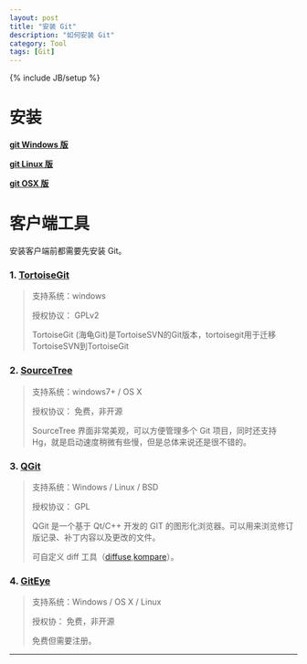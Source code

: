 ```yaml
---
layout: post
title: "安装 Git"
description: "如何安装 Git"
category: Tool
tags: [Git]
---
```

{% include JB/setup %}

# 安装

[**git Windows 版**][gitWindows]

[**git Linux 版**][gitLinux]

[**git OSX 版**][gitOSX]


# 客户端工具

安装客户端前都需要先安装 Git。

### 1. [TortoiseGit][link001]

> 支持系统：windows
>
> 授权协议： GPLv2
>
> TortoiseGit (海龟Git)是TortoiseSVN的Git版本，tortoisegit用于迁移TortoiseSVN到TortoiseGit


### 2. [SourceTree][link002]

> 支持系统：windows7+ / OS X
>
> 授权协议： 免费，非开源
>
> SourceTree 界面非常美观，可以方便管理多个 Git 项目，同时还支持 Hg，就是启动速度稍微有些慢，但是总体来说还是很不错的。


### 3. [QGit][linkQGit]

> 支持系统：Windows / Linux / BSD
>
> 授权协议： GPL
>
> QGit 是一个基于 Qt/C++ 开发的 GIT 的图形化浏览器。可以用来浏览修订版记录、补丁内容以及更改的文件。
>
> 可自定义 diff 工具（[diffuse](http://diffuse.sourceforge.net/),[kompare](http://www.caffeinated.me.uk/kompare/)）。


### 4. [GitEye][link003]

> 支持系统：Windows / OS X  / Linux
>
> 授权协： 免费，非开源
>
> 免费但需要注册。

***

[gitWindows]: http://msysgit.github.io/ "git Windows 版"
[gitLinux]: http://book.git-scm.com/2_installing_git.html "git Linux 版"
[gitOSX]: http://code.google.com/p/git-osx-installer/downloads/list?can=3 "git OSX 版"
[link001]: https://code.google.com/p/tortoisegit/
[link002]: http://sourcetreeapp.com/
[link003]: http://www.collab.net/giteyeapp
[linkQGit]: http://digilander.libero.it/mcostalba/



